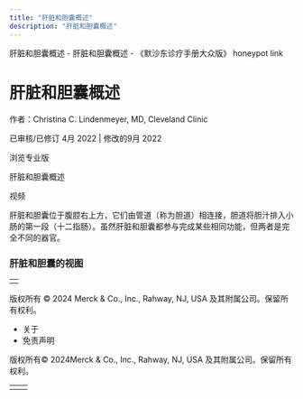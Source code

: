 ```yaml
---
title: "肝脏和胆囊概述"
description: "肝脏和胆囊概述"
---
```


﻿肝脏和胆囊概述 \- 肝脏和胆囊概述 \- 《默沙东诊疗手册大众版》 honeypot link

# 肝脏和胆囊概述

作者：Christina C. Lindenmeyer, MD, Cleveland Clinic

已审核/已修订 4月 2022 \| 修改的9月 2022

浏览专业版

肝脏和胆囊概述



视频

肝脏和胆囊位于腹腔右上方，它们由管道（称为胆道）相连接，胆道将胆汁排入小肠的第一段（十二指肠）。虽然肝脏和胆囊都参与完成某些相同功能，但两者是完全不同的器官。

### 肝脏和胆囊的视图

|     |
| --- |
|  |



版权所有 © 2024
Merck & Co., Inc., Rahway, NJ, USA 及其附属公司。保留所有权利。

- 关于
- 免责声明

版权所有© 2024Merck & Co., Inc., Rahway, NJ, USA 及其附属公司。保留所有权利。

|     |     |
| --- | --- |
|  |  |